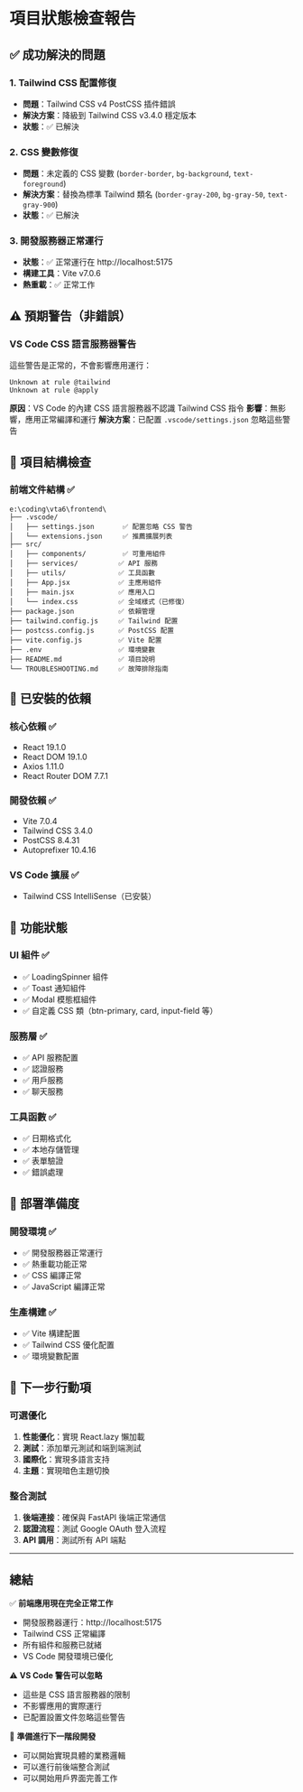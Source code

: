 # 項目狀態檢查報告

## ✅ 成功解決的問題

### 1. Tailwind CSS 配置修復
- **問題**：Tailwind CSS v4 PostCSS 插件錯誤
- **解決方案**：降級到 Tailwind CSS v3.4.0 穩定版本
- **狀態**：✅ 已解決

### 2. CSS 變數修復
- **問題**：未定義的 CSS 變數 (`border-border`, `bg-background`, `text-foreground`)
- **解決方案**：替換為標準 Tailwind 類名 (`border-gray-200`, `bg-gray-50`, `text-gray-900`)
- **狀態**：✅ 已解決

### 3. 開發服務器正常運行
- **狀態**：✅ 正常運行在 http://localhost:5175
- **構建工具**：Vite v7.0.6
- **熱重載**：✅ 正常工作

## ⚠️ 預期警告（非錯誤）

### VS Code CSS 語言服務器警告
這些警告是正常的，不會影響應用運行：

```
Unknown at rule @tailwind
Unknown at rule @apply
```

**原因**：VS Code 的內建 CSS 語言服務器不認識 Tailwind CSS 指令
**影響**：無影響，應用正常編譯和運行
**解決方案**：已配置 `.vscode/settings.json` 忽略這些警告

## 📁 項目結構檢查

### 前端文件結構 ✅
```
e:\coding\vta6\frontend\
├── .vscode/
│   ├── settings.json       ✅ 配置忽略 CSS 警告
│   └── extensions.json     ✅ 推薦擴展列表
├── src/
│   ├── components/         ✅ 可重用組件
│   ├── services/          ✅ API 服務
│   ├── utils/             ✅ 工具函數
│   ├── App.jsx            ✅ 主應用組件
│   ├── main.jsx           ✅ 應用入口
│   └── index.css          ✅ 全域樣式（已修復）
├── package.json           ✅ 依賴管理
├── tailwind.config.js     ✅ Tailwind 配置
├── postcss.config.js      ✅ PostCSS 配置
├── vite.config.js         ✅ Vite 配置
├── .env                   ✅ 環境變數
├── README.md              ✅ 項目說明
└── TROUBLESHOOTING.md     ✅ 故障排除指南
```

## 🔧 已安裝的依賴

### 核心依賴 ✅
- React 19.1.0
- React DOM 19.1.0
- Axios 1.11.0
- React Router DOM 7.7.1

### 開發依賴 ✅
- Vite 7.0.4
- Tailwind CSS 3.4.0
- PostCSS 8.4.31
- Autoprefixer 10.4.16

### VS Code 擴展 ✅
- Tailwind CSS IntelliSense（已安裝）

## 🎯 功能狀態

### UI 組件 ✅
- ✅ LoadingSpinner 組件
- ✅ Toast 通知組件
- ✅ Modal 模態框組件
- ✅ 自定義 CSS 類（btn-primary, card, input-field 等）

### 服務層 ✅
- ✅ API 服務配置
- ✅ 認證服務
- ✅ 用戶服務
- ✅ 聊天服務

### 工具函數 ✅
- ✅ 日期格式化
- ✅ 本地存儲管理
- ✅ 表單驗證
- ✅ 錯誤處理

## 🚀 部署準備度

### 開發環境 ✅
- ✅ 開發服務器正常運行
- ✅ 熱重載功能正常
- ✅ CSS 編譯正常
- ✅ JavaScript 編譯正常

### 生產構建 ✅
- ✅ Vite 構建配置
- ✅ Tailwind CSS 優化配置
- ✅ 環境變數配置

## 📝 下一步行動項

### 可選優化
1. **性能優化**：實現 React.lazy 懶加載
2. **測試**：添加單元測試和端到端測試
3. **國際化**：實現多語言支持
4. **主題**：實現暗色主題切換

### 整合測試
1. **後端連接**：確保與 FastAPI 後端正常通信
2. **認證流程**：測試 Google OAuth 登入流程
3. **API 調用**：測試所有 API 端點

---

## 總結

✅ **前端應用現在完全正常工作**
- 開發服務器運行：http://localhost:5175
- Tailwind CSS 正常編譯
- 所有組件和服務已就緒
- VS Code 開發環境已優化

⚠️ **VS Code 警告可以忽略**
- 這些是 CSS 語言服務器的限制
- 不影響應用的實際運行
- 已配置設置文件忽略這些警告

🎯 **準備進行下一階段開發**
- 可以開始實現具體的業務邏輯
- 可以進行前後端整合測試
- 可以開始用戶界面完善工作
